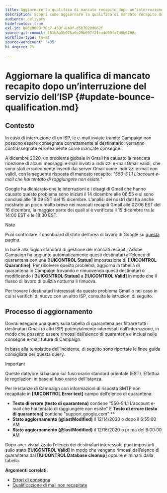 ```yaml
---
title: Aggiornare la qualifica di mancato recapito dopo un’interruzione del servizio ISP
description: Scopri come aggiornare la qualifica di mancato recapito dopo un’interruzione del servizio dell’ISP.
audience: delivery
hidefromtoc: true
exl-id: b06e9009-70c7-459f-8a9f-d5b7020d662f
source-git-commit: f81b8a3b076a6e29b697f21ea4d99fa7d5b6788c
workflow-type: tm+mt
source-wordcount: '435'
ht-degree: 2%

---
```


# Aggiornare la qualifica di mancato recapito dopo un’interruzione del servizio dell’ISP {#update-bounce-qualification.md}

## Contesto

In caso di interruzione di un ISP, le e-mail inviate tramite Campaign non possono essere consegnate correttamente al destinatario: verranno contrassegnate erroneamente come mancate consegne.

A dicembre 2020, un problema globale in Gmail ha causato la mancata ricezione di alcuni messaggi e-mail inviati a indirizzi e-mail Gmail validi, che sono stati erroneamente inseriti dai server Gmail come indirizzi e-mail non validi, con la seguente risposta di mancato recapito: *&quot;550-5.1.1 L’account e-mail che hai tentato di raggiungere non esiste.&quot;*

Google ha dichiarato che le interruzioni e i disagi di Gmail che hanno causato questo problema sono iniziati il 14 dicembre alle 06:55 e si sono conclusi alle 18:09 EST del 15 dicembre. L’analisi dei nostri dati ha anche mostrato un picco molto breve nei mancati recapiti Gmail alle 02:06 EST del 16 dicembre, la maggior parte dei quali si è verificata il 15 dicembre tra le 14:00 EST e le 18:30 EST.

>[!NOTE]
>
>Puoi controllare il dashboard di stato dell’area di lavoro di Google su [questa pagina](https://www.google.com/appsstatus#hl=en&amp;v=status).


In base alla logica standard di gestione dei mancati recapiti, Adobe Campaign ha aggiunto automaticamente questi destinatari all’elenco di quarantena con una **[!UICONTROL Status]** impostazione di **[!UICONTROL Quarantine]**. Per risolvere questo problema, aggiorna la tabella di quarantena in Campaign trovando e rimuovendo questi destinatari o modificando i **[!UICONTROL Status]** a **[!UICONTROL Valid]** in modo che il flusso di lavoro di pulizia notturna li rimuova.

Per trovare i destinatari interessati da questo problema Gmail o nel caso in cui si verifichi di nuovo con un altro ISP, consulta le istruzioni di seguito.

## Processo di aggiornamento

Dovrai eseguire una query sulla tabella di quarantena per filtrare tutti i destinatari Gmail (o altri ISP) potenzialmente interessati dall’interruzione, in modo che possano essere rimossi dall’elenco di quarantena e inclusi nelle consegne e-mail future di Campaign.

In base alla tempistica dell’incidente, di seguito sono riportate le linee guida consigliate per questa query.

>[!IMPORTANT]
>
>Queste date/ore si basano sul fuso orario standard orientale (EST). Effettua le regolazioni in base al fuso orario dell’istanza.

Per le istanze di Campaign con informazioni di risposta SMTP non recapitate in **[!UICONTROL Error text]** campo dell’elenco di quarantena:

* **Testo di errore (testo di quarantena)** contiene &quot;550-5.1.1 L’account e-mail che hai tentato di raggiungere non esiste&quot; E **Testo di errore (testo di quarantena)** contiene &quot;support.google.com&quot; **
* **Stato aggiornamento (@lastModified)** il 12/14/2020 o dopo il 6:55:00 AM
* **Stato aggiornamento (@lastModified)** il 12/16/2020 o prima del 6:00:00 AM

Dopo aver visualizzato l’elenco dei destinatari interessati, puoi impostarli sullo stato **[!UICONTROL Valid]** in modo che vengano rimossi dall’elenco di quarantena dal **[!UICONTROL Database cleanup]** oppure eliminarli dalla tabella.

**Argomenti correlati:**
* [Errori di consegna](../../sending/using/understanding-delivery-failures.md)
* [Qualificazione di mail non recapitate](../../sending/using/understanding-delivery-failures.md#bounce-mail-qualification)

